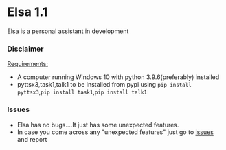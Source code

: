 # Elsa 1.1
Elsa is a personal assistant in development
### Disclaimer 
<u>Requirements:</u>
- A computer running Windows 10 with python 3.9.6(preferably) installed
- pyttsx3,task1,talk1 to be installed from pypi using
  `pip install pyttsx3`,`pip install task1`,`pip install talk1`
### Issues 
- Elsa has no bugs....It just has some unexpected features.<br>
- In case you come across any "unexpected features" just go to [issues](https://github.com/georgerahul24/Viraver1.1/issues)  and report 
